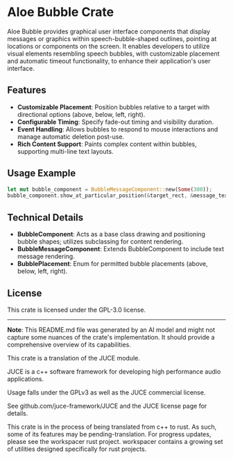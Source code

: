 # Aloe Bubble Crate

Aloe Bubble provides graphical user interface components that display messages or graphics within speech-bubble-shaped outlines, pointing at locations or components on the screen. It enables developers to utilize visual elements resembling speech bubbles, with customizable placement and automatic timeout functionality, to enhance their application's user interface.

## Features

- **Customizable Placement**: Position bubbles relative to a target with directional options (above, below, left, right).
- **Configurable Timing**: Specify fade-out timing and visibility duration.
- **Event Handling**: Allows bubbles to respond to mouse interactions and manage automatic deletion post-use.
- **Rich Content Support**: Paints complex content within bubbles, supporting multi-line text layouts.

## Usage Example

```rust
let mut bubble_component = BubbleMessageComponent::new(Some(300));
bubble_component.show_at_particular_position(&target_rect, &message_text, 5000, Some(true), Some(false));
```

## Technical Details

- **BubbleComponent**: Acts as a base class drawing and positioning bubble shapes; utilizes subclassing for content rendering.
- **BubbleMessageComponent**: Extends BubbleComponent to include text message rendering.
- **BubblePlacement**: Enum for permitted bubble placements (above, below, left, right).

## License

This crate is licensed under the GPL-3.0 license.

---

**Note**: This README.md file was generated by an AI model and might not capture some nuances of the crate's implementation. It should provide a comprehensive overview of its capabilities.

This crate is a translation of the JUCE module.

JUCE is a c++ software framework for developing high performance audio applications.

Usage falls under the GPLv3 as well as the JUCE commercial license.

See github.com/juce-framework/JUCE and the JUCE license page for details.

This crate is in the process of being translated from c++ to rust. As such, some of its features may be pending-translation. For progress updates, please see the workspacer rust project. workspacer contains a growing set of utilities designed specifically for rust projects.
